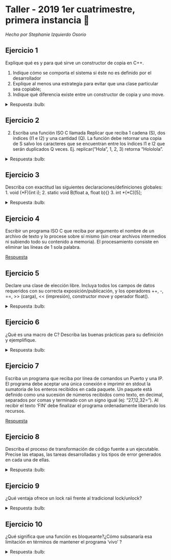 # Taller - 2019 1er cuatrimestre, primera instancia :dart:
_Hecho por Stephanie Izquierdo Osorio_

## Ejercicio 1

Explique qué es y para qué sirve un constructor de copia en C++.
1. Indique cómo se comporta el sistema si éste no es definido por el desarrollador
2. Explique al menos una estrategia para evitar que una clase particular sea copiable;
3. Indique qué diferencia existe entre un constructor de copia y uno move.

<details>
<summary> Respuesta :bulb:</b></summary>

En C++ por defecto todos los pasajes de los objetos son por copia, es decir que literalmente duplica la informacion/bits de lo pasado al constructor.

1. Si un objeto no tiene implementado por el desarrolador el constructor por copia, se le asigna uno por default. En caso de que se haya borrado explicitamente el constructor por copia, el objeto deja de ser copiable.

2. Para evitar que una clase en particular sea copiable:
    1. Se puede borrar explicitamente el constructor por copia y el de asignacion.
        ```C++
            Foo (const Foo &bar) = delete;
            Foo& operator= (const Foo &bar) = delete;
        ```
        Y así en caso de se intente copiar, al momento de compilar el programa dará error.

    2. Otra forma seria declarar pero no definir ni el constructor por copia ni el operador asignación y hacerlos privados. El intento fallido de copia se detecta en tiempo de compilación y linkeo.

3. En un constructor tipo move se cambia el origen del elemento es decir que se cambia el ownership de el. Lo que hace es mover los punteros/ referencias que se encuentran dentro de la instancia recibida por parametro y esta instancia deja de apuntar a esas referencias. Entonces de esta forma no hay una copia.

</details>

## Ejercicio 2

2) Escriba una función ISO C llamada Replicar que reciba 1 cadena (S), dos índices (I1 e I2) y una cantidad (Q). La función debe retornar una copia de S salvo los caracteres que se encuentran entre los índices I1 e I2 que serán duplicados Q veces.
Ej. replicar(“Hola”, 1, 2, 3) retorna “Hololola”.

<details>
<summary> Respuesta :bulb:</b></summary>

```C
char* replicar (const char* S, size_t I1, size_t I2, size_t Q){
    if (I1 < strlen(S) || I2 < strlen(S) || Q <= 0)
        fprintf(stderr, "Error Replicar: Parametros incorrectos");

    size_t largo_nuevo = (strlen(S)-(I2-I1+1))+((I2-I1+1)*Q);

    char* nuevo_string = malloc(sizeof(char)*largo_nuevo);
    if (!nuevo_string)
        fprintf(stderr, "Error Replicar: No se pudo crear nuevo string");
    int pos = 0;
    for (int i = 0; i < strlen(S); i++){
        if (i < I1 || i > I2){
            nuevo_string[pos] = S[i];
            pos++;
        } else{
            while (Q > 0) {
                for (int j = i; j <=I2; j++) {
                        nuevo_string[pos] = S[j];
                        pos ++;               
                }
                Q--;
            }
        }
    }
    return nuevo_string;
}

```
</details>

## Ejercicio 3

Describa con exactitud las siguientes declaraciones/definiciones globales:
    1. void (*F)(int i);
    2. static void B(float a, float b){}
    3. int *(*C)[5];

<details>
<summary> Respuesta :bulb:</b></summary>

1. Puntero a funcion que recibe un int y no retorna nada, es void.

2. Una funcion B que recibe dos parametros tipo float. Es una funcion que no reotrna nada y es estatica osea que es de alcance local.

3. `int *(*C)[5];`
    1. (*C) C es un puntero, si hago el nombramiento (*C)==X tengo que

    2. `int* X [5]`: X apunta a int, y veo que son 5 de esos, entonces X es un array de 5 punteros a int

    3. Entonces volviendo al original obtengo que C es un puntero a un arreglo de 5 punteros a int

</details>

## Ejercicio 4

Escribir un programa ISO C que reciba por argumento el nombre de un archivo de texto y lo
procese sobre sí mismo (sin crear archivos intermedios ni subiendo todo su contenido a
memoria). El procesamiento consiste en eliminar las líneas de 1 sola palabra.

[Respuesta](Ej-4.cpp)

## Ejercicio 5

Declare una clase de elección libre. Incluya todos los campos de datos requeridos con su
correcta exposición/publicación, y los operadores ++, -, ==, >> (carga), << (impresión),
constructor move y operador float().

<details>
<summary> Respuesta :bulb:</b></summary>

```C
class Fraccion{
    private:
        int numerador;
        int denominador;
    public:
        Fraccion(int numerador, int denominador);
        Fraccion(const Fraccion & otro); //Constructor por copia
        Fraccion(Fraccion && otro); //Constructor por Movimiento
        Fraccion& operator=(const Fraccion& otro); //asignacion por copia
        Fraccion& operator=(const Fraccion&& otro); //asignacion por movimiento

        Fraccion& operator++();
        Fraccion operator+(const Fraccion& otro) const;
        Fraccion operator-(const Fraccion& otro) const;
        std::istream& operator>>(std::istream & in, Fraccion& fraccion);
        std::ostream& operator<<(std::ostream & out, const Fraccion& fraccion);
        operator float() const;
        void simplificacion();
}
```
</details>

## Ejercicio 6

¿Qué es una macro de C? Describa las buenas prácticas para su definición y ejemplifique.

<details>
<summary> Respuesta :bulb:</b></summary>

Una macro es un 'alias' de una porcion de codigo. Al momento del preprocesamiento en compilación, en donde se haya invocado la macro, se sustituira con el codigo de ella. Las macros son capaces de realizar decisiones logicas o expresiones matemáticas. Se recomienda encerrar los parametros de una macro entre parentesis porque si se le pasa una expresion como parametro, al expandir la macro se podria formar una expresion erronea, como por ejemplo:

```C
#define CUBE_WRONG(a) a*a*a         //ESTA MACRO NO CUMPLE CON LAS BUENAS PRACTICAS
#define CUBE_RIGHT(a) (a)*(a)*(a)

CUBE_WRONG(5+1) = 5+1*5+1*5+1
CUBE_RIGHT(5+1) = (5+1)*(5+1)*(5+1)
```

</details>

## Ejercicio 7

Escriba un programa que reciba por línea de comandos un Puerto y una IP. El programa
debe aceptar una única conexión e imprimir en stdout la sumatoria de los enteros recibidos
en cada paquete. Un paquete está definido como una sucesión de números recibidos como
texto, en decimal, separados por comas y terminado con un signo igual (ej: “27,12,32=”). Al
recibir el texto ‘FIN’ debe finalizar el programa ordenadamente liberando los recursos.

[Respuesta](Ej-7.cpp)

## Ejercicio 8

Describa el proceso de transformación de código fuente a un ejecutable. Precise las etapas,
las tareas desarrolladas y los tipos de error generados en cada una de ellas.

<details>
<summary> Respuesta :bulb:</b></summary>

Primero el codigo fuente pasa por un preprocesamiento en el cual se resuelven las macros reemplazando los llamados al alias de la macro por su correspondiente codigo. Ademas se eliminan los comentarios, se ejecutan las directivas de ensamblacion como #define, #include y se determina que partes del codigo van a ser compiladas en base a las evaluaciones de condiciones de compilación (#ifndef #ifdef). Los errores que pueden ocurrir en esta parte son por parte de las directivas

Luego de esto, se pasa al compilado, en el cual se crea una tabla de simbolos con valores, tipados y dependencia y luego el ensamblador transforma el codigo fuente a codigo de maquina, generando asi el codigo objeto (.o).
Los errores que pueden ocurrir son los de sintaxis o de tipado.

Una vez teniendo los codigos objetos necesarios, se hace el linkeo de estos para poder resolver las dependencias necesarias para la ejecucion correcta del programa y se crea el ejecutble. Los errores que pueden ocurrir son de definiciones repetidas, inclusiones ciclicas, llamadas a funciones no implementadas o inexistentes, etc.

</details>

## Ejercicio 9

¿Qué ventaja ofrece un lock raii frente al tradicional lock/unlock?

<details>
<summary> Respuesta :bulb:</b></summary>

Un lock raii es una clase que realiza un lock de un mutex al crearse, y luego realiza el unlock de la clase al destruirse. El destructor se invoca automaticamente por ser raii, al finalizar el scope de la funcion, con lo cual no se corre el riesgo de dejar un hilo bloqueado, ya sea porque el desarrollador se olvido o porque se lanzo una excepcion, por ejemplo.

</details>

## Ejercicio 10

¿Qué significa que una función es bloqueante?¿Cómo subsanaría esa limitación en términos
de mantener el programa ‘vivo’ ?

<details>
<summary> Respuesta :bulb:</b></summary>

Cuando una funcion es bloqueante significa que se queda "esperando" a obtener un resultado y no puede hacer nada mientras no lo obtenga. Para subsanar esto se pueden utilizar hilos, de forma tal que un hilo este esperando y otro siga ejecutando otros bloques de codigo.

</details>
